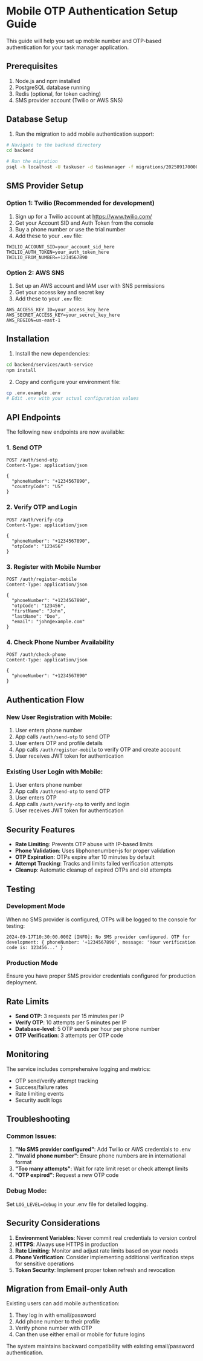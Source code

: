 # Mobile OTP Authentication Setup Guide

This guide will help you set up mobile number and OTP-based authentication for your task manager application.

## Prerequisites

1. Node.js and npm installed
2. PostgreSQL database running
3. Redis (optional, for token caching)
4. SMS provider account (Twilio or AWS SNS)

## Database Setup

1. Run the migration to add mobile authentication support:

```bash
# Navigate to the backend directory
cd backend

# Run the migration
psql -h localhost -U taskuser -d taskmanager -f migrations/20250917000001_add_mobile_otp_support.sql
```

## SMS Provider Setup

### Option 1: Twilio (Recommended for development)

1. Sign up for a Twilio account at https://www.twilio.com/
2. Get your Account SID and Auth Token from the console
3. Buy a phone number or use the trial number
4. Add these to your `.env` file:

```env
TWILIO_ACCOUNT_SID=your_account_sid_here
TWILIO_AUTH_TOKEN=your_auth_token_here
TWILIO_FROM_NUMBER=+1234567890
```

### Option 2: AWS SNS

1. Set up an AWS account and IAM user with SNS permissions
2. Get your access key and secret key
3. Add these to your `.env` file:

```env
AWS_ACCESS_KEY_ID=your_access_key_here
AWS_SECRET_ACCESS_KEY=your_secret_key_here
AWS_REGION=us-east-1
```

## Installation

1. Install the new dependencies:

```bash
cd backend/services/auth-service
npm install
```

2. Copy and configure your environment file:

```bash
cp .env.example .env
# Edit .env with your actual configuration values
```

## API Endpoints

The following new endpoints are now available:

### 1. Send OTP
```
POST /auth/send-otp
Content-Type: application/json

{
  "phoneNumber": "+1234567890",
  "countryCode": "US"
}
```

### 2. Verify OTP and Login
```
POST /auth/verify-otp
Content-Type: application/json

{
  "phoneNumber": "+1234567890",
  "otpCode": "123456"
}
```

### 3. Register with Mobile Number
```
POST /auth/register-mobile
Content-Type: application/json

{
  "phoneNumber": "+1234567890",
  "otpCode": "123456",
  "firstName": "John",
  "lastName": "Doe",
  "email": "john@example.com"
}
```

### 4. Check Phone Number Availability
```
POST /auth/check-phone
Content-Type: application/json

{
  "phoneNumber": "+1234567890"
}
```

## Authentication Flow

### New User Registration with Mobile:
1. User enters phone number
2. App calls `/auth/send-otp` to send OTP
3. User enters OTP and profile details
4. App calls `/auth/register-mobile` to verify OTP and create account
5. User receives JWT token for authentication

### Existing User Login with Mobile:
1. User enters phone number
2. App calls `/auth/send-otp` to send OTP
3. User enters OTP
4. App calls `/auth/verify-otp` to verify and login
5. User receives JWT token for authentication

## Security Features

- **Rate Limiting**: Prevents OTP abuse with IP-based limits
- **Phone Validation**: Uses libphonenumber-js for proper validation
- **OTP Expiration**: OTPs expire after 10 minutes by default
- **Attempt Tracking**: Tracks and limits failed verification attempts
- **Cleanup**: Automatic cleanup of expired OTPs and old attempts

## Testing

### Development Mode
When no SMS provider is configured, OTPs will be logged to the console for testing:

```
2024-09-17T10:30:00.000Z [INFO]: No SMS provider configured. OTP for development: { phoneNumber: '+1234567890', message: 'Your verification code is: 123456...' }
```

### Production Mode
Ensure you have proper SMS provider credentials configured for production deployment.

## Rate Limits

- **Send OTP**: 3 requests per 15 minutes per IP
- **Verify OTP**: 10 attempts per 5 minutes per IP
- **Database-level**: 5 OTP sends per hour per phone number
- **OTP Verification**: 3 attempts per OTP code

## Monitoring

The service includes comprehensive logging and metrics:

- OTP send/verify attempt tracking
- Success/failure rates
- Rate limiting events
- Security audit logs

## Troubleshooting

### Common Issues:

1. **"No SMS provider configured"**: Add Twilio or AWS credentials to .env
2. **"Invalid phone number"**: Ensure phone numbers are in international format
3. **"Too many attempts"**: Wait for rate limit reset or check attempt limits
4. **"OTP expired"**: Request a new OTP code

### Debug Mode:

Set `LOG_LEVEL=debug` in your .env file for detailed logging.

## Security Considerations

1. **Environment Variables**: Never commit real credentials to version control
2. **HTTPS**: Always use HTTPS in production
3. **Rate Limiting**: Monitor and adjust rate limits based on your needs
4. **Phone Verification**: Consider implementing additional verification steps for sensitive operations
5. **Token Security**: Implement proper token refresh and revocation

## Migration from Email-only Auth

Existing users can add mobile authentication:
1. They log in with email/password
2. Add phone number to their profile
3. Verify phone number with OTP
4. Can then use either email or mobile for future logins

The system maintains backward compatibility with existing email/password authentication.